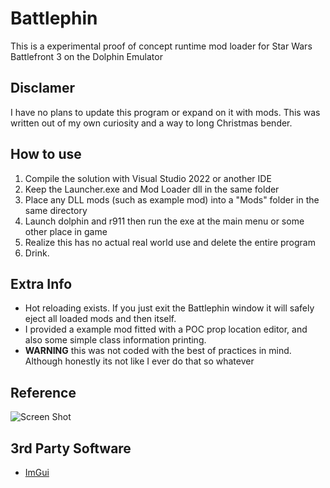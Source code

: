 # Battlephin
This is a experimental proof of concept runtime mod loader for Star Wars Battlefront 3 on the Dolphin Emulator

## Disclamer
I have no plans to update this program or expand on it with mods. This was written out of my own curiosity and a way to long Christmas bender.

## How to use

 1. Compile the solution with Visual Studio 2022 or another IDE
 2. Keep the Launcher.exe and Mod Loader dll in the same folder
 3. Place any DLL mods (such as example mod) into a "Mods" folder in the same directory
 4. Launch dolphin and r911 then run the exe at the main menu or some other place in game
 5. Realize this has no actual real world use and delete the entire program
 6. Drink.

## Extra Info
 - Hot reloading exists. If you just exit the Battlephin window it will safely eject all loaded mods and then itself.
- I provided a example mod fitted with a POC prop location editor, and also some simple class information printing.
- **WARNING** this was not coded with the best of practices in mind. Although honestly its not like I ever do that so whatever

## Reference

![Screen Shot](https://i.imgur.com/2AaO0RK.png)

## 3rd Party Software
* [ImGui](https://github.com/ocornut/imgui)